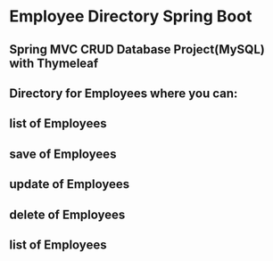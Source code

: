 # Employee Directory Spring Boot
## Spring MVC CRUD Database Project(MySQL) with Thymeleaf


## Directory for Employees where you can:
## list of Employees
## save of Employees
## update of Employees
## delete of Employees
## list of Employees




